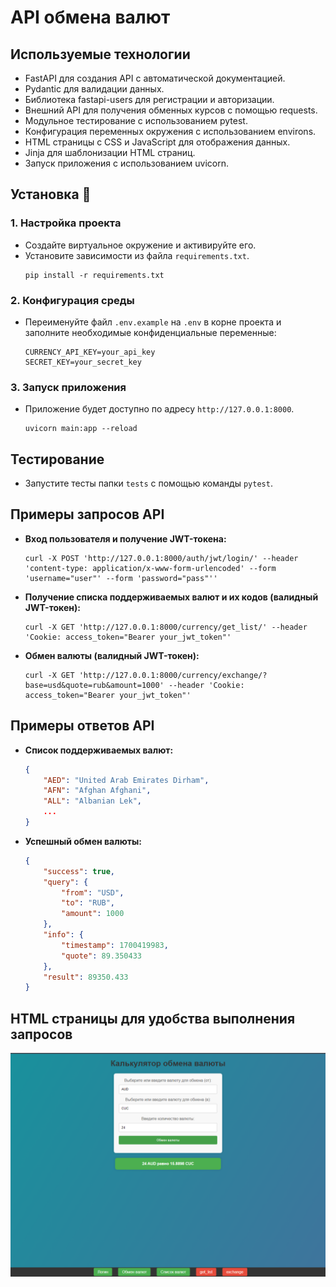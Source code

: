 # API обмена валют

## Используемые технологии
- FastAPI для создания API с автоматической документацией.
- Pydantic для валидации данных.
- Библиотека fastapi-users для регистрации и авторизации.
- Внешний API для получения обменных курсов с помощью requests.
- Модульное тестирование с использованием pytest.
- Конфигурация переменных окружения с использованием environs.
- HTML страницы с CSS и JavaScript для отображения данных.
- Jinja для шаблонизации HTML страниц.
- Запуск приложения с использованием uvicorn.

## Установка 🔧

### 1. Настройка проекта
- Создайте виртуальное окружение и активируйте его.
- Установите зависимости из файла `requirements.txt`.
  ```shell
  pip install -r requirements.txt
  ```

### 2. Конфигурация среды
- Переименуйте файл `.env.example` на `.env` в корне проекта и заполните необходимые конфиденциальные переменные:
    ```
    CURRENCY_API_KEY=your_api_key
    SECRET_KEY=your_secret_key
    ```

### 3. Запуск приложения
- Приложение будет доступно по адресу `http://127.0.0.1:8000`.
  ```shell
  uvicorn main:app --reload
  ```

## Тестирование
- Запустите тесты папки `tests` с помощью команды `pytest`.

## Примеры запросов API

- **Вход пользователя и получение JWT-токена:**
    ```shell
    curl -X POST 'http://127.0.0.1:8000/auth/jwt/login/' --header 'content-type: application/x-www-form-urlencoded' --form 'username="user"' --form 'password="pass"''
    ```

- **Получение списка поддерживаемых валют и их кодов (валидный JWT-токен):**
    ```shell
    curl -X GET 'http://127.0.0.1:8000/currency/get_list/' --header 'Cookie: access_token="Bearer your_jwt_token"'  
    ```

- **Обмен валюты (валидный JWT-токен):**
    ```shell
    curl -X GET 'http://127.0.0.1:8000/currency/exchange/?base=usd&quote=rub&amount=1000' --header 'Cookie: access_token="Bearer your_jwt_token"'  
    ```

## Примеры ответов API

- **Список поддерживаемых валют:**
    ```json
    {
        "AED": "United Arab Emirates Dirham",
        "AFN": "Afghan Afghani",
        "ALL": "Albanian Lek",
        ...
    }
    ```
- **Успешный обмен валюты:**
    ```json
    {
        "success": true,
        "query": {
            "from": "USD",
            "to": "RUB",
            "amount": 1000
        },
        "info": {
            "timestamp": 1700419983,
            "quote": 89.350433
        },
        "result": 89350.433
    }
    ```

## HTML страницы для удобства выполнения запросов

![pic1](https://github.com/egorzhmaev/FastAPIcurrency/blob/master/2024-04-09_23-27-42.png)
